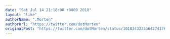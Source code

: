 ```yaml
---
date: "Sat Jul 14 21:18:00 +0000 2018"
layout: "like"
authorName: ".Morten"
authorUrl: "https://twitter.com/dotMorten"
originalPost: "https://twitter.com/dotMorten/status/1018243235364274176"
---
```

